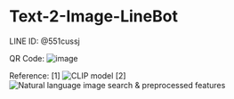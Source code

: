 # Text-2-Image-LineBot

LINE ID: @551cussj

QR Code: 
![image](https://user-images.githubusercontent.com/44457138/166197001-80bfa815-f10d-4155-9507-8c756874d976.png)


Reference:
[1] ![CLIP model](https://github.com/openai/CLIP)
[2] ![Natural language image search & preprocessed features](https://github.com/haltakov/natural-language-image-search)
